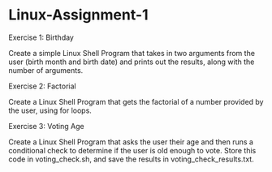 # Linux-Assignment-1

Exercise 1: Birthday

Create a simple Linux Shell Program that takes in two arguments from the user (birth month and birth date) and prints out the results, along with the number of arguments.



Exercise 2: Factorial

Create a Linux Shell Program that gets the factorial of a number provided by the user, using for loops.



Exercise 3: Voting Age

Create a Linux Shell Program that asks the user their age and then runs a conditional check to determine if the user is old enough to vote. Store this code in voting_check.sh, and save the results in voting_check_results.txt.
